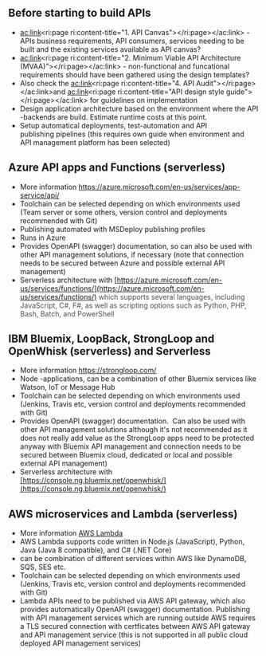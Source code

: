 ## Before starting to build APIs

*   <ac:link><ri:page ri:content-title="1\. API Canvas"></ri:page></ac:link> - APIs business requirements, API consumers, services needing to be built and the existing services available as API canvas?
*   <ac:link><ri:page ri:content-title="2\. Minimum Viable API Architecture (MVAA)"></ri:page></ac:link> - non-functional and funcational requirements should have been gathered using the design templates?
*   Also check the <ac:link><ri:page ri:content-title="4\. API Audit"></ri:page></ac:link>and <ac:link><ri:page ri:content-title="API design style guide"></ri:page></ac:link> for guidelines on implementation
*   Design application architecture based on the environment where the API -backends are build. Estimate runtime costs at this point.
*   Setup automatical deployments, test-automation and API publishing pipelines (this requires own guide when environment and API management platform has been selected)

## Azure API apps and Functions (serverless)

*   More information [<u>https://azure.microsoft.com/en-us/services/app-service/api/</u>](https://azure.microsoft.com/en-us/services/app-service/api/)
*   Toolchain can be selected depending on which environments used (Team server or some others, version control and deployments recommended with Git)
*   Publishing automated with MSDeploy publishing profiles
*   Runs in Azure
*   Provides OpenAPI (swagger) documentation, so can also be used with other API management solutions, if necessary (note that connection needs to be secured between Azure and possible external API management)
*   Serverless architecture with <u>[https://azure.microsoft.com/en-us/services/functions/](https://azure.microsoft.com/en-us/services/functions/)</u><span style="color: rgb(80,80,80);"> which supports several languages, including JavaScript, C#, F#, as well as scripting options such as Python, PHP, Bash, Batch, and PowerShell</span>

## IBM Bluemix, LoopBack, StrongLoop and OpenWhisk (serverless) and Serverless

*   More information [<u>https://strongloop.com/</u>](https://strongloop.com/)
*   Node -applications, can be a combination of other Bluemix services like Watson, IoT or Message Hub
*   Toolchain can be selected depending on which environments used (Jenkins, Travis etc, version control and deployments recommended with Git)
*   Provides OpenAPI (swagger) documentation.  Can also be used with other API management solutions although it's not recommended as it does not really add value as the StrongLoop apps need to be protected anyway with Bluemix API management and connection needs to be secured between Bluemix cloud, dedicated or local and possible external API management)
*   Serverless architecture with <u>[https://console.ng.bluemix.net/openwhisk/](https://console.ng.bluemix.net/openwhisk/)</u>

## AWS microservices and Lambda (serverless)

*   More information <u>[AWS Lambda](http://docs.aws.amazon.com/lambda/latest/dg/with-on-demand-https-example-configure-event-source_1.html)</u>
*   AWS Lambda supports code written in Node.js (JavaScript), Python, Java (Java 8 compatible), and C# (.NET Core)
*   can be combination of different services within AWS like DynamoDB, SQS, SES etc.
*   Toolchain can be selected depending on which environments used (Jenkins, Travis etc, version control and deployments recommended with Git)
*   Lambda APIs need to be published via AWS API gateway, which also provides automatically OpenAPI (swagger) documentation. Publishing with API management services which are running outside AWS requires a TLS secured connection with certficates between AWS API gateway and API management service (this is not supported in all public cloud deployed API management services)